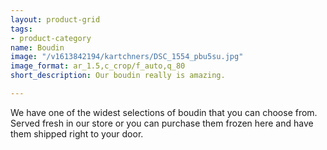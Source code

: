 ```yaml
---
layout: product-grid
tags:
- product-category
name: Boudin
image: "/v1613842194/kartchners/DSC_1554_pbu5su.jpg"
image_format: ar_1.5,c_crop/f_auto,q_80
short_description: Our boudin really is amazing.

---
```

We have one of the widest selections of boudin that you can choose from. Served fresh in our store or you can purchase them frozen here and have them shipped right to your door.